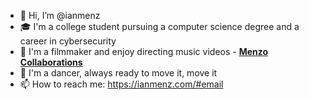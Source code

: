 - 👋 Hi, I’m @ianmenz
- 🎓 I'm a college student pursuing a computer science degree and a career in cybersecurity
- 🎥 I'm a filmmaker and enjoy directing music videos - __[Menzo Collaborations](https://menzocollaborations.com/)__
- 🕺 I'm a dancer, always ready to move it, move it
- 📫 How to reach me: https://ianmenz.com/#email

<!---
ianmenz/ianmenz is a ✨ special ✨ repository because its `README.md` (this file) appears on your GitHub profile.
You can click the Preview link to take a look at your changes.
--->
